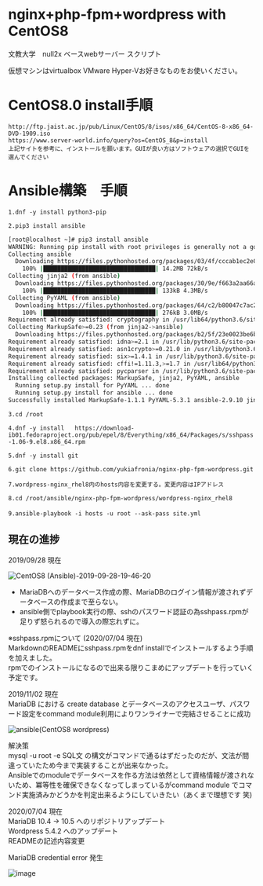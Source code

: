 # nginx+php-fpm+wordpress with CentOS8
文教大学　null2x ベースwebサーバー スクリプト

仮想マシンはvirtualbox VMware Hyper-Vお好きなものをお使いください。  

# CentOS8.0 install手順
`http://ftp.jaist.ac.jp/pub/Linux/CentOS/8/isos/x86_64/CentOS-8-x86_64-DVD-1909.iso`  
`https://www.server-world.info/query?os=CentOS_8&p=install`  
`上記サイトを参考に、インストールを願います。GUIが良い方はソフトウェアの選択でGUIを選んでください`  

# Ansible構築　手順
`1.dnf -y install python3-pip`  

`2.pip3 install ansible`  


```bash
[root@localhost ~]# pip3 install ansible
WARNING: Running pip install with root privileges is generally not a good idea. Try `pip3 install --user` instead.
Collecting ansible
  Downloading https://files.pythonhosted.org/packages/03/4f/cccab1ec2e0ecb05120184088e00404b38854809cf35aa76889406fbcbad/ansible-2.9.10.tar.gz (14.2MB)
    100% |████████████████████████████████| 14.2MB 72kB/s
Collecting jinja2 (from ansible)
  Downloading https://files.pythonhosted.org/packages/30/9e/f663a2aa66a09d838042ae1a2c5659828bb9b41ea3a6efa20a20fd92b121/Jinja2-2.11.2-py2.py3-none-any.whl (125kB)
    100% |████████████████████████████████| 133kB 4.3MB/s
Collecting PyYAML (from ansible)
  Downloading https://files.pythonhosted.org/packages/64/c2/b80047c7ac2478f9501676c988a5411ed5572f35d1beff9cae07d321512c/PyYAML-5.3.1.tar.gz (269kB)
    100% |████████████████████████████████| 276kB 3.0MB/s
Requirement already satisfied: cryptography in /usr/lib64/python3.6/site-packages (from ansible)
Collecting MarkupSafe>=0.23 (from jinja2->ansible)
  Downloading https://files.pythonhosted.org/packages/b2/5f/23e0023be6bb885d00ffbefad2942bc51a620328ee910f64abe5a8d18dd1/MarkupSafe-1.1.1-cp36-cp36m-manylinux1_x86_64.whl
Requirement already satisfied: idna>=2.1 in /usr/lib/python3.6/site-packages (from cryptography->ansible)
Requirement already satisfied: asn1crypto>=0.21.0 in /usr/lib/python3.6/site-packages (from cryptography->ansible)
Requirement already satisfied: six>=1.4.1 in /usr/lib/python3.6/site-packages (from cryptography->ansible)
Requirement already satisfied: cffi!=1.11.3,>=1.7 in /usr/lib64/python3.6/site-packages (from cryptography->ansible)
Requirement already satisfied: pycparser in /usr/lib/python3.6/site-packages (from cffi!=1.11.3,>=1.7->cryptography->ansible)
Installing collected packages: MarkupSafe, jinja2, PyYAML, ansible
  Running setup.py install for PyYAML ... done
  Running setup.py install for ansible ... done
Successfully installed MarkupSafe-1.1.1 PyYAML-5.3.1 ansible-2.9.10 jinja2-2.11.2
```

`3.cd /root`  

`4.dnf -y install 	https://download-ib01.fedoraproject.org/pub/epel/8/Everything/x86_64/Packages/s/sshpass-1.06-9.el8.x86_64.rpm`  

`5.dnf -y install git`  

`6.git clone https://github.com/yukiafronia/nginx-php-fpm-wordpress.git`  

`7.wordpress-nginx_rhel8内のhosts内容を変更する。変更内容はIPアドレス`  

`8.cd /root/ansible/nginx-php-fpm-wordpress/wordpress-nginx_rhel8`  

`9.ansible-playbook -i hosts -u root --ask-pass site.yml`  

## 現在の進捗  

2019/09/28 現在

![CentOS8 (Ansible)-2019-09-28-19-46-20](https://user-images.githubusercontent.com/23439178/65815419-c2480580-e1de-11e9-86de-82f430ab072a.png)  

- MariaDBへのデータベース作成の際、MariaDBのログイン情報が渡されずデータベースの作成まで至らない。  
- ansible側でplaybook実行の際、sshのパスワード認証の為sshpass.rpmが足りず怒られるので導入の際忘れずに。  

※sshpass.rpmについて  (2020/07/04 現在)  
MarkdownのREADMEにsshpass.rpmをdnf installでインストールするよう手順を加えました。  
rpmでのインストールになるので出来る限りこまめにアップデートを行っていく予定です。

2019/11/02 現在  
MariaDB における create database とデータベースのアクセスユーザ、パスワード設定をcommand module利用によりワンライナーで完結させることに成功  

![ansible(CentOS8 wordpress)](https://user-images.githubusercontent.com/23439178/67970060-40defb00-fc02-11e9-8803-502c667ef1d2.gif)

解決策  
mysql -u root -e SQL文 の構文がコマンドで通るはずだったのだが、文法が間違っていたため今まで実装することが出来なかった。  
Ansibleでのmoduleでデータベースを作る方法は依然として資格情報が渡されないため、冪等性を確保できなくなってしまっているがcommand module でコマンド実施済みかどうかを判定出来るようにしていきたい（あくまで理想です 笑)  

2020/07/04 現在  
MariaDB 10.4 -> 10.5 へのリポジトリアップデート  
Wordpress 5.4.2 へのアップデート  
READMEの記述内容変更  

MariaDB credential error 発生  

![image](https://user-images.githubusercontent.com/23439178/86516610-072f5580-be5d-11ea-9165-027c29ec2456.png)